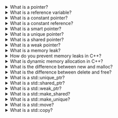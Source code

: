 
<details>
<summary>   What is a pointer?</summary>

In C++, a pointer is a variable that stores the memory address of another variable. Pointers allow you to work directly with memory locations, which can be useful in a variety of programming scenarios.

To declare a pointer variable in C++, you use the * symbol before the variable name. For example:
```cpp
int num = 5;
int *ptr = &num;
cout << *ptr; // Output: 5
cout << ptr;  // Output: adress of num variable
```
</details>


<details>
<summary>   What is a reference variable?</summary>
In C++, a reference variable is an alias for an existing variable. It allows you to access the same memory location as the original variable, but using a different name.

To declare a reference variable in C++, you use the & symbol after the variable type. For example:
```cpp
int num = 5;
int &ref = num;
cout << num;    //Output: 5
cout << ref;    //Output: 5
ref = 10;
cout << num;    //Output: 10
cout << ref;    //Output: 10
num = 20;
cout << num;    //Output: 10
cout << ref;    //Output: 10
```
Hint:

Reference variables are particularly useful in situations where you want to pass values by reference to a function, rather than by value. This allows you to modify the original value directly, rather than creating a copy of the value. Additionally, references can be used to create more readable and concise code, as they allow you to work with aliases for variables rather than the original variables themselves.
</details>

<details>
<summary>   What is a constant pointer?</summary>
In C++, a constant pointer is a pointer whose value (i.e., the memory address it points to) cannot be changed. However, the value of the object being pointed to can still be modified through the constant pointer.

To declare a constant pointer in C++, you use the const keyword before or after the * symbol in the pointer declaration. For example:
```cpp
int num = 5;
const int *ptr = &num;

cout << *ptr; // Output: 5
num = 10;
cout << *ptr; // Output: 10

*ptr = 15; // Error: Assignment of read-only location
ptr = nullptr; // This is allowed, as it changes the pointer value, not the pointed-to value
```
Hint:

Constant pointers can be useful when you want to ensure that the memory address stored in a pointer does not change, while still allowing the value of the pointed-to object to be modified. They are particularly useful in situations where you want to pass pointers to functions as arguments, but don't want the function to accidentally modify the memory address of the pointer itself.
</details>


<details>
<summary>   What is a constant reference?</summary>
In C++, a constant reference is a reference to a constant object. It allows you to refer to an object by a different name, but does not allow you to modify the object through the reference.

Once you have declared a constant reference, you can use it in the same way as a regular reference. However, any attempts to modify the object being referred to through the constant reference will result in a compiler error.

To declare a constant reference in C++, you use the const keyword before the reference variable type. For example:
```cpp
int num = 5;
const int &ref = num;

cout << ref; // Output: 5
num = 10;
cout << ref; // Output: 10

ref = 15; // Error: Assignment of read-only reference
```
Hint:

Constant references can be useful when you want to pass values to functions without creating copies of the values. They are particularly useful in situations where you want to ensure that the value being referred to is not modified accidentally, either through the reference variable itself or through another means.
</details>


<details>
<summary>   What is a smart pointer?</summary>
In C++, a smart pointer is a class that wraps a raw pointer and provides additional features such as automatic memory management, reference counting, and type checking. Smart pointers are designed to help prevent memory leaks and other memory-related errors by providing a safe and easy-to-use way to manage dynamically allocated memory.

There are two types of smart pointers in C++: std::unique_ptr and std::shared_ptr.

std::unique_ptr is a smart pointer that owns the object it points to and ensures that the object is deleted when the std::unique_ptr goes out of scope. It is designed to be used when you need a single object to have exclusive ownership of a resource.

Here's an example of using std::unique_ptr to manage a dynamically allocated integer:
```cpp
#include <memory>
#include <iostream>

int main() {
    std::unique_ptr<int> p(new int(42));
    std::cout << *p << std::endl;
    return 0;
}
```
In this example, std::unique_ptr<int> p declares a smart pointer that manages a dynamically allocated integer with an initial value of 42. The *p dereferences the pointer to get the value of the integer, which is then printed to the console.

std::shared_ptr is a smart pointer that allows multiple std::shared_ptr objects to share ownership of the same object. It uses reference counting to keep track of how many std::shared_ptr objects are pointing to the same object, and deletes the object when the last std::shared_ptr goes out of scope.

Here's an example of using std::shared_ptr to manage a dynamically allocated integer:
```cpp
#include <memory>
#include <iostream>

int main() {
    std::shared_ptr<int> p1(new int(42));
    std::shared_ptr<int> p2 = p1;

    std::cout << *p1 << " " << *p2 << std::endl;

    return 0;
}
```
In this example, std::shared_ptr<int> p1 declares a smart pointer that manages a dynamically allocated integer with an initial value of 42. The second line, std::shared_ptr<int> p2 = p1, creates a second std::shared_ptr object that points to the same integer. The *p1 and *p2 dereferences the pointers to get the value of the integer, which is then printed to the console.

Smart pointers are an important feature in modern C++ programming, as they help ensure the correctness and safety of dynamically allocated memory.
</details>


<details>
<summary>   What is a unique pointer?</summary>
In C++, a unique pointer is a smart pointer that owns the object it points to and ensures that the object is deleted when the unique pointer goes out of scope. It is designed to manage the lifetime of a single object and guarantee that the object is only deleted once.

A unique pointer is represented by the std::unique_ptr class, which is defined in the <memory> header. It is called "unique" because there can only be one std::unique_ptr object that owns a given resource at any given time.

Here's an example of using std::unique_ptr to manage a dynamically allocated integer:
```cpp
#include <memory>
#include <iostream>

int main() {
    std::unique_ptr<int> p(new int(42));
    std::cout << *p << std::endl;
    return 0;
}
```
In this example, std::unique_ptr<int> p declares a unique pointer that manages a dynamically allocated integer with an initial value of 42. The *p dereferences the pointer to get the value of the integer, which is then printed to the console.

When the std::unique_ptr object goes out of scope, the delete operator is automatically called to delete the integer it owns. This ensures that the dynamically allocated memory is properly deallocated and there are no memory leaks.

Unique pointers are a powerful tool for managing dynamic memory in C++, as they help prevent common errors such as dangling pointers and memory leaks. They also make it easier to write exception-safe code by ensuring that resources are properly cleaned up even in the face of exceptions.
</details>

<details>
<summary>   What is a shared pointer?</summary>
In C++, a shared pointer is a smart pointer that allows multiple shared pointer objects to share ownership of the same object. It uses reference counting to keep track of how many shared pointer objects are pointing to the same object and automatically deletes the object when the last shared pointer object goes out of scope.

A shared pointer is represented by the std::shared_ptr class, which is defined in the <memory> header. It is called "shared" because it allows multiple objects to share ownership of the resource it points to.

Here's an example of using std::shared_ptr to manage a dynamically allocated integer:
```cpp
#include <memory>
#include <iostream>

int main() {
    std::shared_ptr<int> p1(new int(42));
    std::shared_ptr<int> p2 = p1;

    std::cout << *p1 << " " << *p2 << std::endl;

    return 0;
}
```
In this example, std::shared_ptr<int> p1 declares a shared pointer that manages a dynamically allocated integer with an initial value of 42. The second line, std::shared_ptr<int> p2 = p1, creates a second shared pointer object that points to the same integer. The *p1 and *p2 dereference the pointers to get the value of the integer, which is then printed to the console.

When the last shared pointer object goes out of scope, the delete operator is called to delete the integer it owns. This ensures that the dynamically allocated memory is properly deallocated and there are no memory leaks.

Shared pointers are useful when you need to pass a resource between multiple objects or when you need to manage a resource that may have multiple owners. They help prevent memory leaks and other memory-related errors by automatically managing the lifetime of the resource.
</details>

<details>
<summary>   What is a weak pointer?</summary>
In C++, a weak pointer is a smart pointer that behaves similarly to a shared pointer, but it does not participate in ownership of the pointed-to object. A weak pointer can be used to observe an object that is owned by one or more shared pointers, but without actually taking ownership of the object.

A weak pointer is represented by the std::weak_ptr class, which is defined in the <memory> header. It is called "weak" because it does not participate in the reference counting of the shared pointer and does not affect the lifetime of the object it points to.

Here's an example of using std::weak_ptr to observe an object managed by a std::shared_ptr:
```cpp
#include <memory>
#include <iostream>

int main() {
    std::shared_ptr<int> p1(new int(42));
    std::weak_ptr<int> p2 = p1;

    std::cout << *p1 << std::endl;

    if (auto sp = p2.lock()) {
        std::cout << *sp << std::endl;
    } else {
        std::cout << "The object has been deleted" << std::endl;
    }

    p1.reset();

    if (auto sp = p2.lock()) {
        std::cout << *sp << std::endl;
    } else {
        std::cout << "The object has been deleted" << std::endl;
    }

    return 0;
}
```
In this example, std::shared_ptr<int> p1 declares a shared pointer that manages a dynamically allocated integer with an initial value of 42. The second line, std::weak_ptr<int> p2 = p1, creates a weak pointer that points to the same integer. The *p1 dereferences the shared pointer to get the value of the integer, which is then printed to the console.

The p2.lock() method tries to obtain a shared pointer that points to the same object as p2. If the object still exists, it returns a std::shared_ptr object, which can be used to access the object's value. If the object has been deleted, it returns an empty std::shared_ptr object, which evaluates to false in a boolean context.

When the p1.reset() is called, it destroys the shared pointer object and deletes the integer it owns. However, the weak pointer object p2 still exists and can be used to check if the object has been deleted or not.

Weak pointers are useful when you need to observe an object that is owned by one or more shared pointers, without actually taking ownership of the object. They help prevent memory-related errors and make it easier to write safe and correct code that manages dynamic memory.
</details>


<details>
<summary>   What is a memory leak?</summary>
</details>

<details>
<summary>   How do you prevent memory leaks in C++?</summary>
</details>

<details>
<summary>   What is dynamic memory allocation in C++?</summary>
</details>

<details>
<summary>   What is the difference between new and malloc?</summary>
</details>

<details>
<summary>   What is the difference between delete and free?</summary>
</details>

<details>
<summary>   What is a std::unique_ptr?</summary>
</details>

<details>
<summary>   What is a std::shared_ptr?</summary>
</details>

<details>
<summary>   What is a std::weak_ptr?</summary>
</details>

<details>
<summary>   What is a std::make_shared?</summary>
</details>

<details>
<summary>   What is a std::make_unique?</summary>
</details>

<details>
<summary>   What is a std::move?</summary>
</details>

<details>
<summary>   What is a std::copy?</summary>
</details>